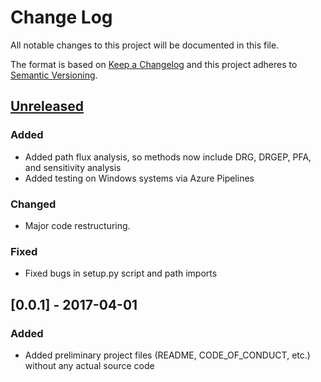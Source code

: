 # Change Log
All notable changes to this project will be documented in this file.

The format is based on [Keep a Changelog](http://keepachangelog.com/)
and this project adheres to [Semantic Versioning](http://semver.org/).

## [Unreleased]
### Added
- Added path flux analysis, so methods now include DRG, DRGEP, PFA, and sensitivity analysis
- Added testing on Windows systems via Azure Pipelines

### Changed
- Major code restructuring.

### Fixed
- Fixed bugs in setup.py script and path imports

## [0.0.1] - 2017-04-01
### Added
- Added preliminary project files (README, CODE_OF_CONDUCT, etc.) without any
actual source code



[Unreleased]: https://github.com/Niemeyer-Research-Group/pyMARS/compare/v0.1.0...HEAD
[0.1.0]: https://github.com/Niemeyer-Research-Group/pyMARS/compare/v0.0.1...v0.1.0
